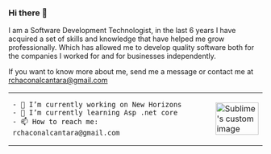 ### Hi there 👋

I am a Software Development Technologist, in the last 6 years I have acquired a set of skills and knowledge that have helped me grow professionally. Which has allowed me to develop quality software both for the companies I worked for and for businesses independently.

If you want to know more about me, send me a message or contact me at rchaconalcantara@gmail.com
<table><td width="80%">
	
	- 🔭 I’m currently working on New Horizons
	- 🌱 I’m currently learning Asp .net core
	- 📫 How to reach me: rchaconalcantara@gmail.com
	
</td>
    <td> <img src="https://cdn.dribbble.com/users/720825/screenshots/3253310/slim-jim-_dribbble_-_800x600_.gif" alt="Sublime's custom image" width="100%" /></td>
</table>
